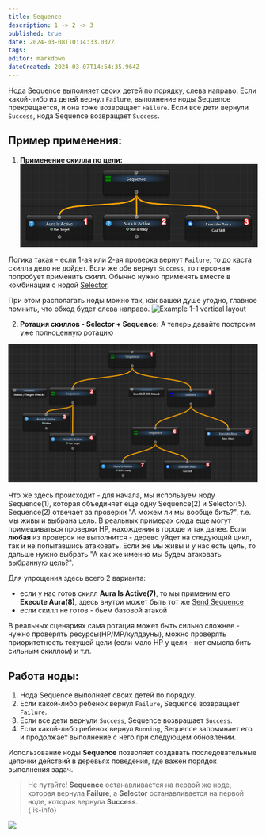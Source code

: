 ```yaml
---
title: Sequence
description: 1 -> 2 -> 3
published: true
date: 2024-03-08T10:14:33.037Z
tags: 
editor: markdown
dateCreated: 2024-03-07T14:54:35.964Z
---
```



Нода Sequence выполняет своих детей по порядку, слева направо. Если какой-либо из детей вернул `Failure`, выполнение ноды Sequence прекращается, и она тоже возвращает `Failure`. Если все дети вернули `Success`, нода Sequence возвращает `Success`.

## Пример применения:
1. **Применение скилла по цели:**
![Example 1](/assets/ivvc60g[1].png)

Логика такая - если 1-ая или 2-ая проверка вернут `Failure`, то до каста скилла дело не дойдет. Если же обе вернут `Success`, то персонаж попробует применить скилл.
Обычно нужно применять вместе в комбинации с нодой [Selector](/ru/behavior-trees/nodes/selector). 

При этом располагать ноды можно так, как вашей душе угодно, главное помнить, что обход будет слева направо.
![Example 1-1 vertical layout](https://i.imgur.com/DPmtnfu.png)

2. **Ротация скиллов - Selector + Sequence:**
А теперь давайте построим уже полноценную ротацию

![c5do0cg[1].png](/assets/c5do0cg[1].png)

Что же здесь происходит - для начала, мы используем ноду Sequence(1), которая объединяет еще одну Sequence(2) и Selector(5). 
Sequence(2) отвечает за проверки "А можем ли мы вообще бить?", т.е. мы живы и выбрана цель. В реальных примерах сюда еще могут примешиваться проверки HP, нахождения в городе и так далее. Если **любая** из проверок не выполнится - дерево уйдет на следующий цикл, так и не попытавшись атаковать.
Если же мы живы и у нас есть цель, то дальше нужно выбрать "А как же именно мы будем атаковать выбранную цель?". 

Для упрощения здесь всего 2 варианта:
- если у нас готов скилл **Aura Is Active(7)**, то мы применим его **Execute Aura(8)**, здесь внутри может быть тот же [Send Sequence](/en/actions/sendinput/send-sequence)
- если скилл не готов - бьем базовой атакой

В реальных сценариях сама ротация может быть сильно сложнее - нужно проверять ресурсы(HP/MP/кулдауны), можно проверять приоритетность текущей цели (если мало HP у цели - нет смысла бить сильным скиллом) и т.п. 

## Работа ноды:
1. Нода Sequence выполняет своих детей по порядку.
2. Если какой-либо ребенок вернул `Failure`, Sequence возвращает `Failure`.
3. Если все дети вернули `Success`, Sequence возвращает `Success`.
4. Если какой-либо ребенок вернул `Running`, Sequence запоминает его и продолжает выполнение с него при следующем обновлении.

Использование ноды **Sequence** позволяет создавать последовательные цепочки действий в деревьях поведения, где важен порядок выполнения задач.

> Не путайте! **Sequence** останавливается на первой же ноде, которая вернула **Failure**, а **Selector** останавливается на первой ноде, которая вернула **Success**.  
{.is-info}


![](https://i.imgur.com/HqHncgy.png)